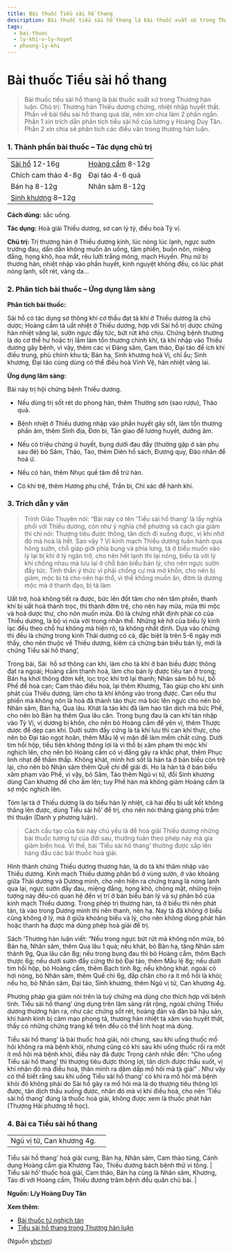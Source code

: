 ```yaml
---
title: Bài thuốc Tiểu sài hồ thang
description: Bài thuốc tiểu sài hồ thang là bài thuốc xuất xứ trong Thương hàn luận. Chủ trị- Thương hàn Thiếu dương chứng, nhiệt nhập huyết thất. Phần về bài tiểu sài hồ thang quá dài, nên xin chia làm 2 phần ngắn. Phần 1 xin trích dẫn phân tích tiểu sài hồ của lương y Hoàng Duy Tân. Phần 2 xin chia sẻ phân tích các điều văn trong thương hàn luận.
tags:
  - bai-thuoc
  - ly-khi-v-ly-huyet
  - phuong-ly-khi
---
```


# Bài thuốc Tiểu sài hồ thang 

> Bài thuốc tiểu sài hồ thang là bài thuốc xuất xứ trong Thương hàn luận. Chủ trị: Thương hàn Thiếu dương chứng, nhiệt nhập huyết thất. Phần về bài tiểu sài hồ thang quá dài, nên xin chia làm 2 phần ngắn. Phần 1 xin trích dẫn phân tích tiểu sài hồ của lương y Hoàng Duy Tân. Phần 2 xin chia sẻ phân tích các điều văn trong thương hàn luận.

### 1. Thành phần bài thuốc – Tác dụng chủ trị

|  |  |
| --- | --- |
| [Sài hồ](/yhctvn/vi-thuoc-sai-ho) 12-16g | [Hoàng cầm](/yhctvn/vi-thuoc-hoang-cam) 8-12g |
| Chích cam thảo 4-8g | Đại táo 4-6 quả |
| Bán hạ 8-12g | Nhân sâm 8-12g |
| [Sinh khương](/yhctvn/vi-thuoc-sinh-khuong) 8~12g |  |

**Cách dùng:** sắc uống.

**Tác dụng:** Hoà giải Thiếu dương, sơ can lý tỳ, điều hoà Tỳ vị.

**Chủ trị:** Trị thương hàn ở Thiếu dương kinh, lúc nóng lúc lạnh, ngực sườn trướng đau, dần dần không muốn ăn uống, tâm phiền, buồn nôn, miệng đắng, họng khô, hoa mắt, rêu lưỡi trắng mỏng, mạch Huyền. Phụ nữ bị thương hàn, nhiệt nhập vào phần huyết, kinh nguyệt không đều, có lúc phát nóng lạnh, sốt rét, vàng da…

### 2. Phân tích bài thuốc – Ứng dụng lâm sàng

**Phân tích bài thuốc:**

Sài hồ có tác dụng sơ thông khí cơ thấu đạt tả khí ở Thiếu dương là chủ dược; Hoàng cầm tả uất nhiệt ở Thiếu dương, hợp với Sài hồ trị dược chứng hàn nhiệt vãng lai, sườn ngực đầy tức, bứt rứt khó chịu. Chứng bệnh thường là do cơ thể hư hoặc trị lầm làm tổn thương chính khí, tà khí nhập vào Thiếu dương gây bệnh, vì vậy, thêm các vị Đảng sâm, Cam thảo, Đại táo để ích khí điều trung, phù chính khu tà; Bán hạ, Sinh khương hoà Vị, chỉ ẩu; Sinh khương, Đại táo cùng dùng có thể điều hoà Vinh Vệ, hàn nhiệt vãng lai.

**Ứng dụng lâm sàng:**

 Bài này trị hội chứng bệnh Thiếu dương. 

+ Nếu dùng trị sốt rét do phong hàn, thêm Thường sơn (sao rượu), Thảo quả.

+ Bệnh nhiệt ở Thiếu dương nhập vào phần huyết gây sốt, làm tổn thương phần âm, thêm Sinh địa, Đơn bì, Tần giao để lương huyết, dưỡng âm.

+ Nếu có triệu chứng ứ huyết, bụng dưới đau đầy (thường gặp ở sản phụ sau đẻ) bỏ Sâm, Thảo, Táo, thêm Diên hồ sách, Đương quy, Đào nhân để hoá ứ.

+ Nếu có hàn, thêm Nhục quế tâm để trừ hàn.

+ Có khí trệ, thêm Hương phụ chế, Trần bì, Chỉ xác để hành khí.

### 3. Trích dẫn y văn

> Trình Giảo Thuyên nói: “Bài này có tên ‘Tiểu sài hồ thang’ là lấy nghĩa phối với Thiếu dương, còn như ý nghĩa chế phương và cách gia giảm thì chỉ nói: Thượng tiêu được thông, tân dịch đi xuống được, vị khí nhờ đó mà hoà là hết. Sao vậy ? Vì kinh mạch Thiếu dương tuần hành qua hông sườn, chỗ giáp giới phía bụng và phía lưng, tà ở biểu muốn vào lý lại bị khí ở lý ngăn trở, cho nên hết lạnh thì lại nóng, biểu tà với lý khí chống nhau mà lưu lại ở chỗ bán biểu bán lý, cho nên ngực sườn đầy tức. Tinh thần ý thức vì phải chống cự mà mờ khốn, cho nên bị giảm, mộc bị tả cho nên hại thổ, vì thế không muốn ăn, đờm là dương mộc mà ở thanh đạo, bị tà làm

Uất trở, hoả không tiết ra được, bức lên đốt tâm cho nên tâm phiền, thanh khí bị uất hoả thành trọc, thì thành đờm trệ, cho nên hay mửa, mửa thì mộc và hoả dược thư, cho nôn muốn mửa. Đó là chứng nhất định phải có của Thiếu dương, là bộ vị nửa vời trong nhân thể. Những kẽ hở của biểu lý kinh lạc đều theo chỗ hư không mà hiện rõ, tà không nhất định. Dựa vào chứng thì đều là chứng trong kinh Thái dương có cả, đặc biệt là trên 5-6 ngày mới thấy, cho nên thuộc về Thiếu dương, kiêm cả chửng bán biểu bán lý, mới là chứng Tiểu sài hồ thang’,

Trong bài, Sài  hồ sơ thông can khí, làm cho tà khí ở bàn biếu được thông đạt ra ngoài; Hoàng cầm thanh hoả, làm cho bán lý được tiêu tan ở trong; Bán hạ khơi thông đờm kết, lọc trọc khí trở lại thanh; Nhân sâm bổ hư, bổ Phế để hoà can; Cam thảo điều hoà, lại thêm Khương, Táo giúp cho khí sinh phát của Thiếu dương, làm cho tà khí không vào trong được. Can nếu thư phiển mà không nôn là hoả đã thành táo thực mà bức lên ngực cho nên bỏ Nhân sâm, Bán hạ, Qua lâu. Khát là táo khí đã làm hao tân dịch mà bức Phế, cho nên bỏ Bán hạ thêm Qua lâu căn. Trong bụng đau là can khí tán nhập vào Tỳ Vị, vị dương bị khốn, cho nên bỏ Hoàng cầm để yên vị, thêm Thược dược để dẹp can khí. Dưới sườn đầy cứng là tà khí lưu thì can khí thực, cho nên bỏ Đại táo ngọt hoãn, thêm Mẫu lệ vị mặn để làm mềm chất cứng. Dưới tim hồi hộp, tiểu tiện không thông lợi là vì thổ bị xâm phạm thì mộc khí nghịch lên, cho nên bỏ Hoàng cầm có vị đắng gây ra khắc phạt, thêm Phục linh nhạt để thấm thấp. Không khát, mình hơi sốt là hàn tà ở bán biểu còn trệ lại, cho nên bỏ Nhân sâm thêm Quế chi để giải đi. Ho là hàn tà ở bán biểu xâm phạm vào Phế, vì vậy, bỏ Sâm, Táo thêm Ngũ vị tử, đổi Sinh khương dùng Can khương để cho ấm lên; tuy Phế hàn mà không giảm Hoàng cẩm là sợ mộc nghịch lên.

Tóm lại tà ở Thiếu dương là do biểu hàn lý nhiệt, cả hai đều bị uất kết không thăng lên được, dùng Tiểu sài hồ’ để trị, cho nên nói thăng giáng phù trầm thì thuận (Danh y phương luận).

> Cách cấu tạo của bài này chủ yếu là để hoà giải Thiếu dương những bài thuốc tương tự của đời sau, thường tuân theo phép này mà gia giảm biến hoá. Vì thế, bài ‘Tiểu sài hồ thang’ thường được sắp lên hàng đầu các bài thuốc hoà giải.

Hình thành chứng Thiếu dương thương hàn, là do tà khí thâm nhập vào Thiếu dương. Kinh mạch Thiếu dương phân bố ở vùng sườn, ở vào khoảng giữa Thái dương và Dương minh, cho nên hiện ra chứng trạng là nóng lạnh qua lại, ngực sườn đầy đau, miệng đắng, họng khô, chóng mặt, những hiện tượng này đều-có quan hệ đến vị trí ở bán biểu bán lý và sự phân bố của kinh mạch Thiếu dương. Trong phép trị thương hàn, tà ở biểu thì nên phát tán, tà vào trong Dương minh thì nên thanh, nên hạ. Nay tà đã không ở biểu cũng không ở lý, mà ở giữa khoảng biểu và lý, cho nên không dùng phát hãn hoặc thanh hạ được mà dùng phép hoà giải để trị. 

Sách ‘Thương hàn luận viết: “Nếu trong ngực bứt rứt mà không nôn mửa, bỏ Bán hạ, Nhân sâm, thêm Qua lâu 1 quả; nếu khát, bỏ Bản hạ, tăng Nhân sâm thành 9g, Qua lâu căn 8g; nếu trong bụng đau thì bỏ Hoàng cẩm, thôm Bạch thược 6g; nếu dưới sườn đầy cứng thì bỏ Đại táo, thêm Mẫu lệ 8g; nếu dưới tim hồi hộp, bỏ Hoàng cầm, thêm Bạch tinh 8g; nếu không khát. ngoài có hơi nóng, bỏ Nhân sâm, thêm Quế chi 6g, đắp chăn cho ra ít mồ hôi là khỏi; nếu ho, bỏ Nhân sâm, Đại táo, Sinh khương, thêm Ngũ vị tử, Can khương 4g.

Phương pháp gia giảm nói trên là tuỳ chứng mà dùng cho thích hợp với bệnh tình. Tiểu sài hồ thang’ ứng dụng trên lâm sàng rất rộng, ngoài chứng Thiếu dương thương hàn ra, như các chứng sốt rét, hoàng đản và đàn bà hậu sản, khi hành kinh bị cảm mạo phong tà, thương hàn nhiệt tà xâm vào huyết thất, thấy có những chứng trạng kể trên đều có thể linh hoạt mà dùng.

Tiểu sài hồ thang’ là bài thuốc hoà giải, nói chung, sau khi uống thuốc mồ hôi không ra mà bệnh khỏi, nhưng cũng có khi sau khi uống thuốc rồi ra một ít mồ hôi mà bệnh khỏi, điều này đã được Trọng cảnh nhắc đến: “Cho uống Tiểu sài hồ thang’ thì thượng tiêu được thông lợi, tân dịch được thấu suốt, vị khí nhân đó mà điều hoà, thân mình ra dâm dấp mồ hôi mà tà giải” . Như vậy có thể biết rằng sau khi uống Tiểu sài hồ thang’ có khi ra mồ hôi mà bệnh khỏi đó không phải do Sài hồ gây ra mồ hôi mà là do thượng tiêu thông lợi được, tân dịch thấu xuống được, nhân đó mà vị khí điều hoà, cho nên ‘Tiểu sài hồ thang’ đúng là thuốc hoà giải, không được xem là thuốc phát hãn (Thượng Hải phương tễ học).

### 4. Bài ca Tiểu sài hồ thang

|  |  |
| --- | --- |
| Ngũ vị tử, Can khương 4g.
Tiểu sài hồ thang’ hoà giải cung,
Bán hạ, Nhân sâm, Cam thảo tùng,
Cánh dụng Hoàng cẩm gia Khương Táo,
Thiếu dương bách bệnh thử vi tông. | Tiểu sài hồ’ thuốc hoà giải,
Cam thảo, Bán hạ cùng là Nhân sâm,
Khương, Táo đi với Hoàng cầm,
Thiếu đương trăm bệnh đều quân chủ bài. |

**Nguồn: L/y Hoàng Duy Tân**

**Xem thêm:**

* [Bài thuốc tứ nghịch tán](/yhctvn/bai-thuoc-tu-nghich-tan)
* [Tiểu sài hồ thang trong Thương hàn luận](/yhctvn/tieu-sai-ho-thang-trong-thuong-han-luan)

(Nguồn <a href="https://yhctvn.com/bai-thuoc-tieu-sai-ho-thang/" target="_blank">yhctvn</a>)

